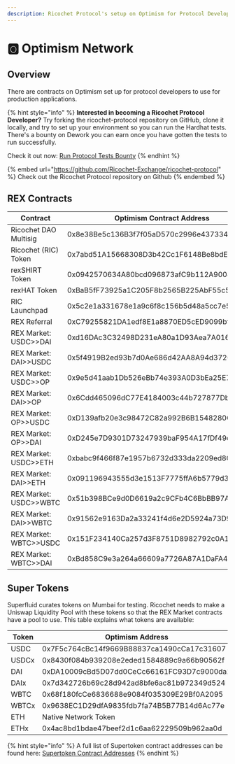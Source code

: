 ```yaml
---
description: Ricochet Protocol's setup on Optimism for Protocol Developers
---
```


# 🅾 Optimism Network

## Overview

There are contracts on Optimism set up for protocol developers to use for production applications.&#x20;

{% hint style="info" %}
**Interested in becoming a Ricochet Protocol Developer?** Try forking the ricochet-protocol repository on GitHub, clone it locally, and try to set up your environment so you can run the Hardhat tests. There's a bounty on Dework you can earn once you have gotten the tests to run successfully.&#x20;

Check it out now: [Run Protocol Tests Bounty](https://app.dework.xyz/ricochet-exchange-da/onboarding-78105?taskId=1599166b-2ad6-491f-9c50-3b665630123d)
{% endhint %}

{% embed url="https://github.com/Ricochet-Exchange/ricochet-protocol" %}
Check out the Ricochet Protocol repository on Github
{% endembed %}

## REX Contracts

| Contract               | Optimism Contract Address                  |
| ---------------------- | ------------------------------------------ |
| Ricochet DAO Multisig  | 0x8e38Be5c136B3f7f05aD570c2996e43733418C4a |
| Ricochet (RIC) Token   | 0x7abd51A15668308D3b42Cc1F6148Be8bdE939568 |
| rexSHIRT Token         | 0x0942570634A80bcd096873afC9b112A900492fd7 |
| rexHAT Token           | 0xBaB5fF73925a1C205F8b2565B225AbF55c5D68a9 |
| RIC Launchpad          | 0x5c2e1a331678e1a9c6f8c156b5d48a5cc7e50cda |
| REX Referral           | 0xC79255821DA1edf8E1a8870ED5cED9099bf2eAAA |
| REX Market: USDC>>DAI  | 0xd16DAc3C32498D231eA80a1D93Aea7A016762b91 |
| REX Market: DAI>>USDC  | 0x5f4919B2ed93b7d0Ae686d42AA8A94d372640F78 |
| REX Market: USDC>>OP   | 0x9e5d41aab1Db526eBb74e393A0D3bEa25E7583ed |
| REX Market: DAI>>OP    | 0x6Cdd465096dC77E4184003c44b727877Db224a9D |
| REX Market: OP>>USDC   | 0xD139afb20e3c98472C82a992B6B1548280C41d3b |
| REX Market: OP>>DAI    | 0xD245e7D9301D73247939baF954A17fDf49d0D7ff |
| REX Market: USDC>>ETH  | 0xbabc9f466f87e1957b6732d333da2209ed80ef79 |
| REX Market: DAI>>ETH   | 0x091196943555d3e1513F7775ffA6b5779d3DefE9 |
| REX Market: USDC>>WBTC | 0x51b398BCe9d0D6619a2c9CFb4C6BbBB97A76eD49 |
| REX Market: DAI>>WBTC  | 0x91562e9163Da2a33241f4d6e2D5924a73D9dB24e |
| REX Market: WBTC>>USDC | 0x151F234140Ca257d3F8751D8982792c0A1576361 |
| REX Market: WBTC>>DAI  | 0xBd858C9e3a264a66609a7726A87A1DaFA4D4628D |

## Super Tokens

Superfluid curates tokens on Mumbai for testing. Ricochet needs to make a Uniswap Liquidity Pool with these tokens so that the REX Market contracts have a pool to use. This table explains what tokens are available:

| Token | Optimism Address                           |
| ----- | ------------------------------------------ |
| USDC  | 0x7F5c764cBc14f9669B88837ca1490cCa17c31607 |
| USDCx | 0x8430f084b939208e2eded1584889c9a66b90562f |
| DAI   | 0xDA10009cBd5D07dd0CeCc66161FC93D7c9000da1 |
| DAIx  | 0x7d342726b69c28d942ad8bfe6ac81b972349d524 |
| WBTC  | 0x68f180fcCe6836688e9084f035309E29Bf0A2095 |
| WBTCx | 0x9638EC1D29dfA9835fdb7fa74B5B77B14d6Ac77e |
| ETH   | Native Network Token                       |
| ETHx  | 0x4ac8bd1bdae47beef2d1c6aa62229509b962aa0d |

{% hint style="info" %}
A full list of Supertoken contract addresses can be found here: [Supertoken Contract Addresses](https://docs.superfluid.finance/superfluid/developers/networks#test-networks)
{% endhint %}
